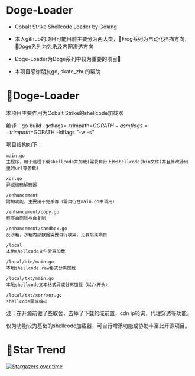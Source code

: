 # Doge-Loader
- Cobalt Strike Shellcode Loader by Golang

- 本人github的项目可能目前主要分为两大类，🐸Frog系列为自动化扫描方向，🐶Doge系列为免杀及内网渗透方向

- Doge-Loader为Doge系列中较为重要的项目🐶

- 本项目感谢朋友gd, skate_zhu的帮助

# 🐶Doge-Loader
本项目主要作用为Cobalt Strike的shellcode加载器

编译：go build -gcflags=-trimpath=$GOPATH -asmflags=-trimpath=$GOPATH -ldflags "-w -s"

项目结构如下：
```
main.go
主程序，用于远程下载shellcode并加载(需要自行上传shellcode(bin文件)并且修改源码里的url等参数)

xor.go
异或编码解码器

/enhancement
附加功能，主要用于免杀等（需自行在main.go中调用）

/enhancement/copy.go
程序自删除与自复制

/enhancement/sandbox.go
反沙箱，沙箱内部数据需要自行收集，见我后续项目

/local
本地shellcode文件分离加载

/local/bin/main.go
本地shellcode raw格式分离加载

/local/txt/main.go
本地shellcode文本格式异或分离加载（以/x开头）

/local/txt/xor/xor.go
shellcode异或编码
```
注：在开源前做了些取舍，去掉了下载的域前置，cdn ip轮询，代理穿透等功能。

仅为功能较为基础的shellcode加载器，可自行增添功能或协助丰富此开源项目。

# 🚀Star Trend
[![Stargazers over time](https://starchart.cc/timwhitez/Doge-Loader.svg)](https://starchart.cc/timwhitez/Doge-Loader)
